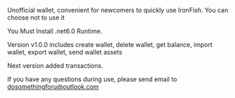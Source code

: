 Unofficial wallet, convenient for newcomers to quickly use IronFish. You can choose not to use it

You Must Install .net6.0 Runtime.

Version v1.0.0 includes 
create wallet, 
delete wallet, 
get balance, 
import wallet, 
export wallet, 
send wallet assets 

Next version added  transactions.

 If you have any questions during use, please send email to dosomethingforu@outlook.com

  
